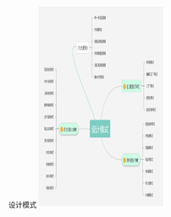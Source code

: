 设计模式
<img width="250" height="400" src="https://github.com/LFMyGitHub/MySummarize/blob/master/img/img_design_patterns.png"/>
